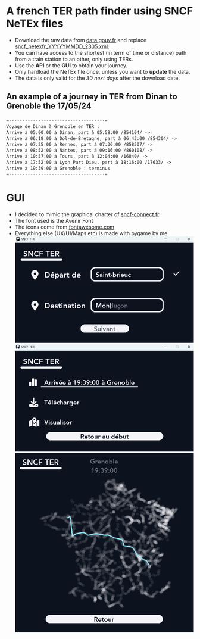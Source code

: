 # A french TER path finder using SNCF NeTEx files
- Download the raw data from [data.gouv.fr](data.gouv.fr) and replace [sncf_netexfr_YYYYYMMDD_2305.xml](https://github.com/EwannAnacombesque/DeTERmine/blob/main/sncf_netexfr_20240509_2305.xml). 
- You can have access to the shortest (in term of time or distance) path from a train station to an other, only using TERs.
- Use the __API__ or the __GUI__ to obtain your journey.
- Only hardload the NeTEx file once, unless you want to __update__ the data.
- The data is only valid for the *30 next days* after the download date.
## An example of a journey in TER from Dinan to Grenoble the 17/05/24
```
=------------------------------------=
Voyage de Dinan à Grenoble en TER :
Arrive à 05:00:00 à Dinan, part à 05:58:00 /854104/ ->
Arrive à 06:18:00 à Dol-de-Bretagne, part à 06:43:00 /854304/ ->
Arrive à 07:25:00 à Rennes, part à 07:36:00 /858307/ ->
Arrive à 08:52:00 à Nantes, part à 09:16:00 /860108/ ->
Arrive à 10:57:00 à Tours, part à 12:04:00 /16840/ ->
Arrive à 17:52:00 à Lyon Part Dieu, part à 18:16:00 /17633/ ->
Arrive à 19:39:00 à Grenoble : terminus
=------------------------------------=
```
# GUI
- I decided to mimic the graphical charter of [sncf-connect.fr](sncf-connect.fr)
- The font used is the Avenir Font
- The icons come from [fontawesome.com](fontawesome.com)
- Everything else (UX/UI/Maps etc) is made with pygame by me
![Illustration](https://github.com/EwannAnacombesque/DeTERmine/blob/main/Illustrations/GUI%20illustration.png)
![Illustration](https://github.com/EwannAnacombesque/DeTERmine/blob/main/Illustrations/GUI%20illustration%202.png)
![MAP](https://github.com/EwannAnacombesque/DeTERmine/blob/main/Illustrations/Dinan%20Grenoble.png)
